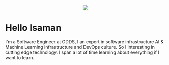 <p align="center"><img src="https://odds-readme-badge.vercel.app/api" /></p>

# Hello Isaman
I'm a Software Engineer at ODDS, I an expert in software infrastructure AI & Machine Learning infrastructure and DevOps culture. So I interesting in cutting edge technology. I span a lot of time learning about everything if I want to learn.


